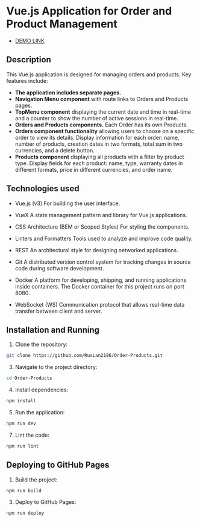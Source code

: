 # Vue.js Application for Order and Product Management

-  [DEMO LINK](https://ruslan2186.github.io/Order-Products/#/)  

## Description

This Vue.js application is designed for managing orders and products. Key features include:

- **The application includes separate pages.**
- **Navigation Menu component** with route links to Orders and Products pages.
- **TopMenu component** displaying the current date and time in real-time and a counter to show the number of active sessions in real-time.
-  **Orders and Products components.** Each Order has its own Products.
-  **Orders component functionality** allowing users to choose on a specific order to view its details. Display information for each order: name, number of products, creation dates in two formats, total sum in two currencies, and a delete button.
-  **Products component** displaying all products with a filter by product type. Display fields for each product: name, type, warranty dates in different formats, price in different currencies, and order name.

## Technologies used

- Vue.js (v3)
For building the user interface.

- VueX
A state management pattern and library for Vue.js applications.

- CSS Architecture (BEM or Scoped Styles)
For styling the components.

- Linters and Formatters
Tools used to analyze and improve code quality. 

- REST
An architectural style for designing networked applications.

- Git
A distributed version control system for tracking changes in source code during software development. 

- Docker
A platform for developing, shipping, and running applications inside containers. The Docker container for this project runs on port 8080.

- WebSocket (WS)
Communication protocol that allows real-time data transfer between client and server.

## Installation and Running

1. Clone the repository:
   
```bash
git clone https://github.com/RusLan2186/Order-Products.git
```
    
3. Navigate to the project directory:
   
```bash
cd Order-Products
```
    
4. Install dependencies:
   
```bash
npm install
```
    
5. Run the application:
   
```bash
npm run dev
```
    
7. Lint the code:
   
```bash
npm run lint
```

## Deploying to GitHub Pages

1. Build the project:
   
 ```bash
 npm run build
 ```

3. Deploy to GitHub Pages:
   
```bash
npm run deploy
```

